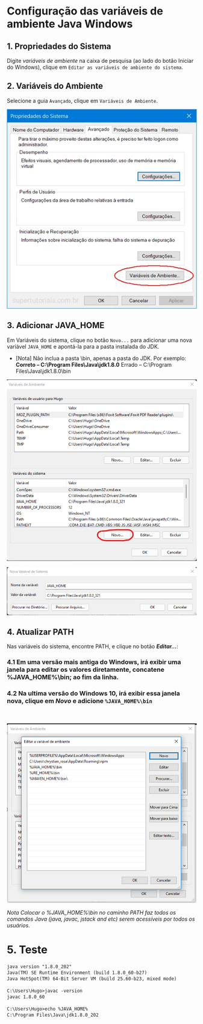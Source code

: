 # Configuração das variáveis de ambiente Java Windows

## 1. Propriedades do Sistema

Digite *variáveis de ambiente* na caixa de pesquisa (ao lado do botão Iniciar do Windows), clique em `Editar as variáveis de ambiente do sistema`.

## 2. Variáveis do Ambiente

Selecione a guia `Avançado`, clique em `Variáveis de Ambiente`.

<p align="center"><img src="./imagem1.webp" alt="imagem 2"></p>

## 3. Adicionar JAVA_HOME

Em Variáveis do sistema, clique no botão `Novo...` para adicionar uma nova variável `JAVA_HOME` e apontá-la para a pasta instalada do JDK.

- [Nota]
Não inclua a pasta \bin, apenas a pasta do JDK. Por exemplo:
**Correto – C:\Program Files\Java\jdk1.8.0**
Errado – C:\Program Files\Java\jdk1.8.0\bin

<p align="center"><img src="./imagem2.png" alt="imagem 2"></p>

<p align="center"><img src="./imagem3.png" alt="imagem 2"></p>


## 4. Atualizar PATH

Nas variáveis do sistema, encontre PATH, e clique no botão ***Editar...***:

### 4.1 Em uma versão mais antiga do Windows, irá exibir uma janela para editar os valores diretamente, concatene %JAVA_HOME%\bin; ao fim da linha.

### 4.2 Na ultima versão do Windows 10, irá exibir essa janela nova, clique em ***Novo*** e adicione `%JAVA_HOME%\bin`

<br>

<p align="center"><img src="./imagem4.webp" alt="imagem 2"></p>


*Nota*
*Colocar o %JAVA_HOME%\bin no caminho PATH faz todos os comandos Java (java, javac, jstack and etc) serem acessíveis por todos os usuários.*

# 5. Teste

```C:\Users\Hugo>java -version
java version "1.8.0_202"
Java(TM) SE Runtime Environment (build 1.8.0_60-b27)
Java HotSpot(TM) 64-Bit Server VM (build 25.60-b23, mixed mode)

C:\Users\Hugo>javac -version
javac 1.8.0_60

C:\Users\Hugo>echo %JAVA_HOME%
C:\Program Files\Java\jdk1.8.0_202
```
